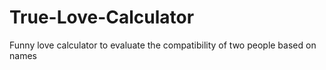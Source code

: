 # True-Love-Calculator
Funny love calculator to evaluate the compatibility of two people based on names

